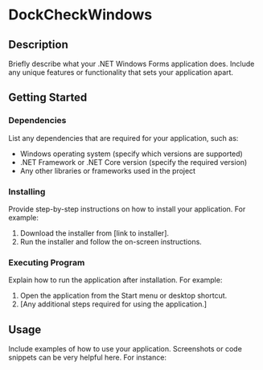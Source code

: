 # DockCheckWindows

## Description

Briefly describe what your .NET Windows Forms application does. Include any unique features or functionality that sets your application apart.

## Getting Started

### Dependencies

List any dependencies that are required for your application, such as:

- Windows operating system (specify which versions are supported)
- .NET Framework or .NET Core version (specify the required version)
- Any other libraries or frameworks used in the project

### Installing

Provide step-by-step instructions on how to install your application. For example:

1. Download the installer from [link to installer].
2. Run the installer and follow the on-screen instructions.

### Executing Program

Explain how to run the application after installation. For example:

1. Open the application from the Start menu or desktop shortcut.
2. [Any additional steps required for using the application.]

## Usage

Include examples of how to use your application. Screenshots or code snippets can be very helpful here. For instance: